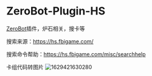 # ZeroBot-Plugin-HS
[ZeroBot](https://github.com/wdvxdr1123/ZeroBot)插件，炉石相关，搜卡等

搜索来源：https://hs.fbigame.com/

搜索命令帮助：https://hs.fbigame.com/misc/searchhelp

卡组代码转图片
![1629421630280](https://user-images.githubusercontent.com/24691568/130163117-4cea7f98-a47c-4c39-b363-7071c6e383a3.png)

